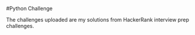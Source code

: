 
#Python Challenge

The challenges uploaded are my solutions from HackerRank interview prep challenges. 
